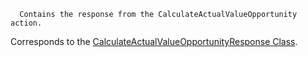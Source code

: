 
      Contains the response from the CalculateActualValueOpportunity action.
    
Corresponds to the [CalculateActualValueOpportunityResponse Class](https://msdn.microsoft.com/library/microsoft.crm.sdk.messages.calculateactualvalueopportunityresponse.aspx).
